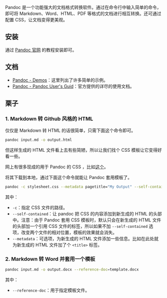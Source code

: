 Pandoc 是一个功能强大的文档格式转换软件。通过在命令行中输入简单的命令，即可将 Markdown、Word、HTML、PDF 等格式的文档进行相互转换。还可通过配置 CSS，让文档变得更美观。

## 安装

通过 [Pandoc 官网](https://www.pandoc.org/installing.html) 的教程安装即可。

## 文档

- [Pandoc - Demos](https://pandoc.org/demos.html)：这里列出了许多简单的示例。
- [Pandoc - Pandoc User's Guid](https://pandoc.org/MANUAL.html)：官方提供的详尽的使用文档。

## 栗子

### 1. Markdown 转 Github 风格的 HTML

仅仅是 Markdown 转 HTML 的话很简单，只需下面这个命令即可。

````bash
pandoc input.md -o output.html
````

但这样生成的 HTML 文件看上去有些简陋，所以让我们找个 CSS 模板让它变得好看一些。

网上有很多现成的用于 Pandoc 的 CSS ，比如[这个](https://gist.github.com/forivall/7d5a304a8c3c809f0ba96884a7cf9d7e)。

将其下载到本地，通过下面这个命令就能让 Pandoc 套用模板了。

````bash
pandoc -c stylesheet.css --metadata pagetitle="My Output" --self-contained input.md -o output.html
````

其中：

- ``-c``：指定 CSS 文件的路径。
- ``--self-contained``：让 pandoc 把 CSS 的内容添加到新生成的 HTML 的头部中。注意：由于 Pandoc 套用 CSS 模板时，默认只会在新生成的 HTML 文件的头部加一个引用 CSS 文件的标签，所以如果不加 ``--self-contained`` 选项，改变两个文件的相对位置，模板的效果就会消失。
- ``--metadata``：可选项，为新生成的 HTML 文件添加一些信息。比如在此处就为新生成的 HTML 文件加了个 ``<title>`` 标签。

### 2. Markdown 转 Word 并套用一个模板

````bash
pandoc input.md -o output.docx --reference-doc=template.docx
````

其中：

- ``--reference-doc``：用于指定模板文件。
